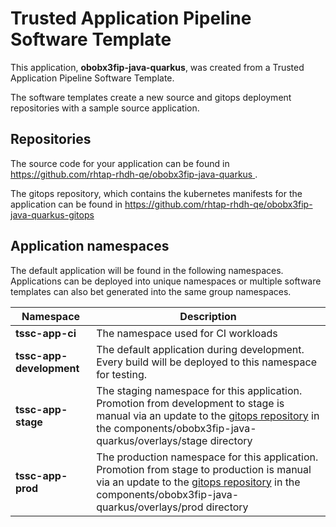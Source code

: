 # Trusted Application Pipeline Software Template

This application, **obobx3fip-java-quarkus**, was created from a Trusted Application Pipeline Software Template.

The software templates create a new source and gitops deployment repositories with a sample source application. 

## Repositories

The source code for your application can be found in [https://github.com/rhtap-rhdh-qe/obobx3fip-java-quarkus ](https://github.com/rhtap-rhdh-qe/obobx3fip-java-quarkus ).
 
The gitops repository, which contains the kubernetes manifests for the application can be found in 
[https://github.com/rhtap-rhdh-qe/obobx3fip-java-quarkus-gitops ](https://github.com/rhtap-rhdh-qe/obobx3fip-java-quarkus-gitops ) 

## Application namespaces 

The default application will be found in the following namespaces. Applications can be deployed into unique namespaces or multiple software templates can also bet generated into the same group namespaces.  

|  Namespace   |  Description   |  
| -------- | -------- |
| **tssc-app-ci** | The namespace used for CI workloads |
| **tssc-app-development** | The default application during development. Every build will be deployed to this namespace for testing. |
| **tssc-app-stage** | The staging namespace for this application. Promotion from development to stage is manual via an update to the [gitops repository](https://github.com/rhtap-rhdh-qe/obobx3fip-java-quarkus-gitops ) in the components/obobx3fip-java-quarkus/overlays/stage directory |
| **tssc-app-prod** | The production namespace for this application. Promotion from stage to production is manual via an update to the [gitops repository](https://github.com/rhtap-rhdh-qe/obobx3fip-java-quarkus-gitops ) in the components/obobx3fip-java-quarkus/overlays/prod directory |
